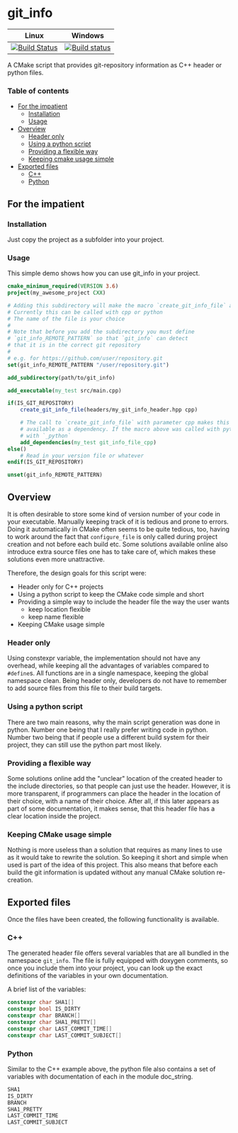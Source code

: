 # git_info 
|  Linux  |  Windows  |
|   ---   |    ---    |
|[![Build Status](https://travis-ci.org/NOhs/git_info.svg?branch=master)](https://travis-ci.org/NOhs/git_info) | [![Build status](https://ci.appveyor.com/api/projects/status/github/NOhs/git_info?svg=true)](https://ci.appveyor.com/project/NOhs/git-info) |

A CMake script that provides git-repository information as C++ header or python files.
### Table of contents

* [For the impatient](#for_the_impatient)
    * [Installation](#installation)
    * [Usage](#usage)
* [Overview](#overview)
    * [Header only](#header_only)
    * [Using a python script](#using_a_python_script)
    * [Providing a flexible way](#providing_a_flexible_way)
    * [Keeping cmake usage simple](#keeping_cmake_usage_simple)
* [Exported files](#exported_files)
    * [C++](#cpp)
    * [Python](#python)


## For the impatient<a name="for_the_impatient"></a>
### Installation<a name="installation"></a>
Just copy the project as a subfolder into your project.
### Usage<a name="usage"></a>
This simple demo shows how you can use git_info in your project.
```cmake
cmake_minimum_required(VERSION 3.6)
project(my_awesome_project CXX)

# Adding this subdirectory will make the macro `create_git_info_file` and the CMake variable `IS_GIT_REPOSITORY` available
# Currently this can be called with cpp or python
# The name of the file is your choice
#
# Note that before you add the subdirectory you must define
# `git_info_REMOTE_PATTERN` so that `git_info` can detect
# that it is in the correct git repository
# 
# e.g. for https://github.com/user/repository.git
set(git_info_REMOTE_PATTERN "/user/repository.git")

add_subdirectory(path/to/git_info)

add_executable(my_test src/main.cpp)

if(IS_GIT_REPOSITORY)
    create_git_info_file(headers/my_git_info_header.hpp cpp)

    # The call to `create_git_info_file` with parameter cpp makes this target
    # available as a dependency. If the macro above was called with python, the target would end
    # with `_python`
    add_dependencies(my_test git_info_file_cpp)
else()
    # Read in your version file or whatever
endif(IS_GIT_REPOSITORY)

unset(git_info_REMOTE_PATTERN)

```

## Overview<a name="overview"></a>
It is often desirable to store some kind of version number of your code in your executable.
Manually keeping track of it is tedious and prone to errors. Doing it automatically in CMake often
seems to be quite tedious, too, having to work around the fact that `configure_file` is
only called during project creation and not before each build etc. Some solutions available
online also introduce extra source files one has to take care of, which makes these solutions
even more unattractive.

Therefore, the design goals for this script were:
- Header only for C++ projects
- Using a python script to keep the CMake code simple and short
- Providing a simple way to include the header file the way the user wants
  - keep location flexible
  - keep name flexible
- Keeping CMake usage simple

### Header only<a name="header_only"></a>
Using constexpr variable, the implementation should not have any overhead, while
keeping all the advantages of variables compared to `#define`s. All functions are in a single
namespace, keeping the global namespace clean. Being header only, developers do not have
to remember to add source files from this file to their build targets.

### Using a python script<a name="using_a_python_script"></a>
There are two main reasons, why the main script generation was done in python.
Number one being that I really prefer writing code in python. Number two being that
if people use a different build system for their project, they can still use the
python part most likely.

### Providing a flexible way<a name="providing_a_flexible_way"></a>
Some solutions online add the "unclear" location of the created header to
the include directories, so that people can just use the header. However, 
it is more transparent, if programmers can place the header in the location
of their choice, with a name of their choice. After all, if this later appears
as part of some documentation, it makes sense, that this header file has a
clear location inside the project.

### Keeping CMake usage simple<a name="keeping_cmake_usage_simple"></a>
Nothing is more useless than a solution that requires as many lines to use
as it would take to rewrite the solution. So keeping it short and simple when
used is part of the idea of this project. This also means that before each build
the git information is updated without any manual CMake solution re-creation.

## Exported files<a name="exported_files"></a>
Once the files have been created, the following functionality is available.
### C++<a name="cpp"></a>
The generated header file offers several variables that are all bundled in the
namespace `git_info`. The file is fully equipped with doxygen comments, so once
you include them into your project, you can look up the exact definitions of the
variables in your own documentation.

A brief list of the variables:

```cpp
constexpr char SHA1[]
constexpr bool IS_DIRTY
constexpr char BRANCH[]
constexpr char SHA1_PRETTY[]
constexpr char LAST_COMMIT_TIME[]
constexpr char LAST_COMMIT_SUBJECT[]
```

### Python<a name="python"></a>
Similar to the C++ example above, the python file also contains a set of variables with documentation of each in the
module doc_string.

```python
SHA1
IS_DIRTY
BRANCH
SHA1_PRETTY
LAST_COMMIT_TIME
LAST_COMMIT_SUBJECT
```
